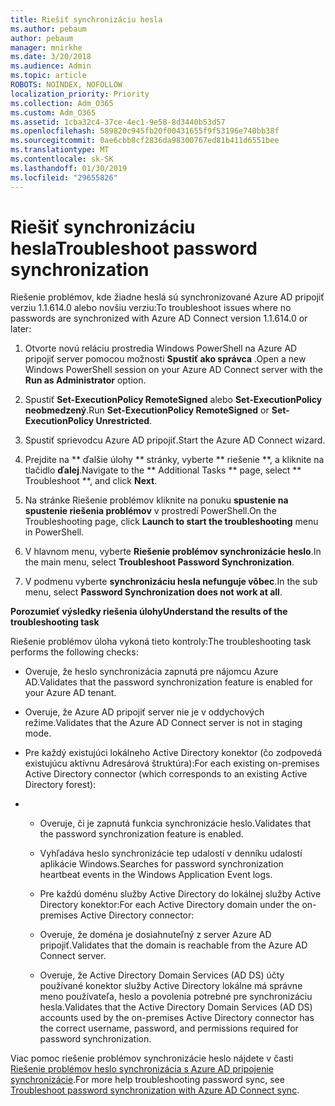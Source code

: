 ```yaml
---
title: Riešiť synchronizáciu hesla
ms.author: pebaum
author: pebaum
manager: mnirkhe
ms.date: 3/20/2018
ms.audience: Admin
ms.topic: article
ROBOTS: NOINDEX, NOFOLLOW
localization_priority: Priority
ms.collection: Adm_O365
ms.custom: Adm_O365
ms.assetid: 1cba32c4-37ce-4ec1-9e58-8d3440b53d57
ms.openlocfilehash: 589820c945fb20f00431655f9f53196e740bb38f
ms.sourcegitcommit: 0ae6cbb8cf2836da98300767ed81b411d6551bee
ms.translationtype: MT
ms.contentlocale: sk-SK
ms.lasthandoff: 01/30/2019
ms.locfileid: "29655826"
---
```

# <a name="troubleshoot-password-synchronization"></a><span data-ttu-id="12e1d-102">Riešiť synchronizáciu hesla</span><span class="sxs-lookup"><span data-stu-id="12e1d-102">Troubleshoot password synchronization</span></span>

<span data-ttu-id="12e1d-103">Riešenie problémov, kde žiadne heslá sú synchronizované Azure AD pripojiť verziu 1.1.614.0 alebo novšiu verziu:</span><span class="sxs-lookup"><span data-stu-id="12e1d-103">To troubleshoot issues where no passwords are synchronized with Azure AD Connect version 1.1.614.0 or later:</span></span>
  
1. <span data-ttu-id="12e1d-104">Otvorte novú reláciu prostredia Windows PowerShell na Azure AD pripojiť server pomocou možnosti **Spustiť ako správca** .</span><span class="sxs-lookup"><span data-stu-id="12e1d-104">Open a new Windows PowerShell session on your Azure AD Connect server with the **Run as Administrator** option.</span></span> 
    
2. <span data-ttu-id="12e1d-105">Spustiť **Set-ExecutionPolicy RemoteSigned** alebo **Set-ExecutionPolicy neobmedzený**.</span><span class="sxs-lookup"><span data-stu-id="12e1d-105">Run **Set-ExecutionPolicy RemoteSigned** or **Set-ExecutionPolicy Unrestricted**.</span></span> 
    
3. <span data-ttu-id="12e1d-106">Spustiť sprievodcu Azure AD pripojiť.</span><span class="sxs-lookup"><span data-stu-id="12e1d-106">Start the Azure AD Connect wizard.</span></span>
    
4. <span data-ttu-id="12e1d-107">Prejdite na \*\* ďalšie úlohy \*\* stránky, vyberte \*\* riešenie \*\*, a kliknite na tlačidlo **ďalej**.</span><span class="sxs-lookup"><span data-stu-id="12e1d-107">Navigate to the \*\* Additional Tasks \*\* page, select \*\* Troubleshoot \*\*, and click **Next**.</span></span> 
    
5. <span data-ttu-id="12e1d-108">Na stránke Riešenie problémov kliknite na ponuku **spustenie na spustenie riešenia problémov** v prostredí PowerShell.</span><span class="sxs-lookup"><span data-stu-id="12e1d-108">On the Troubleshooting page, click **Launch to start the troubleshooting** menu in PowerShell.</span></span> 
    
6. <span data-ttu-id="12e1d-109">V hlavnom menu, vyberte **Riešenie problémov synchronizácie heslo**.</span><span class="sxs-lookup"><span data-stu-id="12e1d-109">In the main menu, select **Troubleshoot Password Synchronization**.</span></span> 
    
7. <span data-ttu-id="12e1d-110">V podmenu vyberte **synchronizáciu hesla nefunguje vôbec**.</span><span class="sxs-lookup"><span data-stu-id="12e1d-110">In the sub menu, select **Password Synchronization does not work at all**.</span></span> 
    
 <span data-ttu-id="12e1d-111">**Porozumieť výsledky riešenia úlohy**</span><span class="sxs-lookup"><span data-stu-id="12e1d-111">**Understand the results of the troubleshooting task**</span></span>
  
<span data-ttu-id="12e1d-112">Riešenie problémov úloha vykoná tieto kontroly:</span><span class="sxs-lookup"><span data-stu-id="12e1d-112">The troubleshooting task performs the following checks:</span></span>
  
- <span data-ttu-id="12e1d-113">Overuje, že heslo synchronizácia zapnutá pre nájomcu Azure AD.</span><span class="sxs-lookup"><span data-stu-id="12e1d-113">Validates that the password synchronization feature is enabled for your Azure AD tenant.</span></span>
    
- <span data-ttu-id="12e1d-114">Overuje, že Azure AD pripojiť server nie je v oddychových režime.</span><span class="sxs-lookup"><span data-stu-id="12e1d-114">Validates that the Azure AD Connect server is not in staging mode.</span></span>
    
- <span data-ttu-id="12e1d-115">Pre každý existujúci lokálneho Active Directory konektor (čo zodpovedá existujúcu aktívnu Adresárová štruktúra):</span><span class="sxs-lookup"><span data-stu-id="12e1d-115">For each existing on-premises Active Directory connector (which corresponds to an existing Active Directory forest):</span></span>
    
- 
  - <span data-ttu-id="12e1d-116">Overuje, či je zapnutá funkcia synchronizácie heslo.</span><span class="sxs-lookup"><span data-stu-id="12e1d-116">Validates that the password synchronization feature is enabled.</span></span>
    
  - <span data-ttu-id="12e1d-117">Vyhľadáva heslo synchronizácie tep udalostí v denníku udalostí aplikácie Windows.</span><span class="sxs-lookup"><span data-stu-id="12e1d-117">Searches for password synchronization heartbeat events in the Windows Application Event logs.</span></span>
    
  - <span data-ttu-id="12e1d-118">Pre každú doménu služby Active Directory do lokálnej služby Active Directory konektor:</span><span class="sxs-lookup"><span data-stu-id="12e1d-118">For each Active Directory domain under the on-premises Active Directory connector:</span></span>
    
  - <span data-ttu-id="12e1d-119">Overuje, že doména je dosiahnuteľný z server Azure AD pripojiť.</span><span class="sxs-lookup"><span data-stu-id="12e1d-119">Validates that the domain is reachable from the Azure AD Connect server.</span></span>
    
  - <span data-ttu-id="12e1d-120">Overuje, že Active Directory Domain Services (AD DS) účty používané konektor služby Active Directory lokálne má správne meno používateľa, heslo a povolenia potrebné pre synchronizáciu hesla.</span><span class="sxs-lookup"><span data-stu-id="12e1d-120">Validates that the Active Directory Domain Services (AD DS) accounts used by the on-premises Active Directory connector has the correct username, password, and permissions required for password synchronization.</span></span>
    
<span data-ttu-id="12e1d-121">Viac pomoc riešenie problémov synchronizácie heslo nájdete v časti [Riešenie problémov heslo synchronizácia s Azure AD pripojenie synchronizácie](https://docs.microsoft.com/azure/active-directory/connect/active-directory-aadconnectsync-troubleshoot-password-synchronization).</span><span class="sxs-lookup"><span data-stu-id="12e1d-121">For more help troubleshooting password sync, see [Troubleshoot password synchronization with Azure AD Connect sync](https://docs.microsoft.com/azure/active-directory/connect/active-directory-aadconnectsync-troubleshoot-password-synchronization).</span></span>
  

